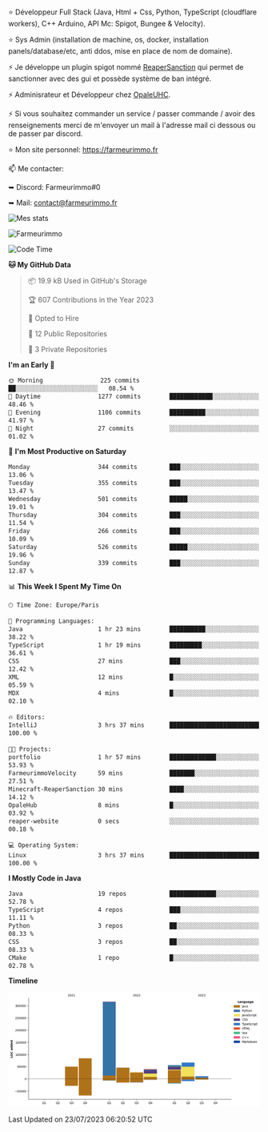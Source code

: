 ⭐ Développeur Full Stack (Java, Html + Css, Python, TypeScript (cloudflare workers), C++ Arduino,  API Mc: Spigot, Bungee & Velocity).

⭐ Sys Admin (installation de machine, os, docker, installation panels/database/etc, anti ddos, mise en place de nom de domaine).

⚡ Je développe un plugin spigot nommé [ReaperSanction](https://www.spigotmc.org/resources/reapersanction.89580/) qui permet de sanctionner avec des gui et possède système de ban intégré.

⚡ Adminisrateur et Développeur chez [OpaleUHC](https://opaleuhc.fr).

⚡ Si vous souhaitez commander un service / passer commande / avoir des renseignements merci de m'envoyer un mail à l'adresse mail ci dessous ou de passer par discord.

⭐ Mon site personnel: https://farmeurimmo.fr

   
📫 Me contacter:
 
   ➥ Discord: Farmeurimmo#0
   
   ➥ Mail: contact@farmeurimmo.fr

![Mes stats](https://github-readme-stats.farmeurimmo.fr/api?username=Farmeurimmo&count_private=true&show_icons=true&theme=radical)

<img src="https://komarev.com/ghpvc/?username=Farmeurimmo" alt="Farmeurimmo" />

<!--START_SECTION:waka-->
![Code Time](http://img.shields.io/badge/Code%20Time-852%20hrs%2016%20mins-blue)

**🐱 My GitHub Data** 

> 📦 19.9 kB Used in GitHub's Storage 
 > 
> 🏆 607 Contributions in the Year 2023
 > 
> 💼 Opted to Hire
 > 
> 📜 12 Public Repositories 
 > 
> 🔑 3 Private Repositories 
 > 
**I'm an Early 🐤** 

```text
🌞 Morning                225 commits         ██░░░░░░░░░░░░░░░░░░░░░░░   08.54 % 
🌆 Daytime                1277 commits        ████████████░░░░░░░░░░░░░   48.46 % 
🌃 Evening                1106 commits        ██████████░░░░░░░░░░░░░░░   41.97 % 
🌙 Night                  27 commits          ░░░░░░░░░░░░░░░░░░░░░░░░░   01.02 % 
```
📅 **I'm Most Productive on Saturday** 

```text
Monday                   344 commits         ███░░░░░░░░░░░░░░░░░░░░░░   13.06 % 
Tuesday                  355 commits         ███░░░░░░░░░░░░░░░░░░░░░░   13.47 % 
Wednesday                501 commits         █████░░░░░░░░░░░░░░░░░░░░   19.01 % 
Thursday                 304 commits         ███░░░░░░░░░░░░░░░░░░░░░░   11.54 % 
Friday                   266 commits         ███░░░░░░░░░░░░░░░░░░░░░░   10.09 % 
Saturday                 526 commits         █████░░░░░░░░░░░░░░░░░░░░   19.96 % 
Sunday                   339 commits         ███░░░░░░░░░░░░░░░░░░░░░░   12.87 % 
```


📊 **This Week I Spent My Time On** 

```text
🕑︎ Time Zone: Europe/Paris

💬 Programming Languages: 
Java                     1 hr 23 mins        ██████████░░░░░░░░░░░░░░░   38.22 % 
TypeScript               1 hr 19 mins        █████████░░░░░░░░░░░░░░░░   36.61 % 
CSS                      27 mins             ███░░░░░░░░░░░░░░░░░░░░░░   12.42 % 
XML                      12 mins             █░░░░░░░░░░░░░░░░░░░░░░░░   05.59 % 
MDX                      4 mins              █░░░░░░░░░░░░░░░░░░░░░░░░   02.10 % 

🔥 Editors: 
IntelliJ                 3 hrs 37 mins       █████████████████████████   100.00 % 

🐱‍💻 Projects: 
portfolio                1 hr 57 mins        █████████████░░░░░░░░░░░░   53.93 % 
FarmeurimmoVelocity      59 mins             ███████░░░░░░░░░░░░░░░░░░   27.51 % 
Minecraft-ReaperSanction 30 mins             ████░░░░░░░░░░░░░░░░░░░░░   14.12 % 
OpaleHub                 8 mins              █░░░░░░░░░░░░░░░░░░░░░░░░   03.92 % 
reaper-website           0 secs              ░░░░░░░░░░░░░░░░░░░░░░░░░   00.18 % 

💻 Operating System: 
Linux                    3 hrs 37 mins       █████████████████████████   100.00 % 
```

**I Mostly Code in Java** 

```text
Java                     19 repos            █████████████░░░░░░░░░░░░   52.78 % 
TypeScript               4 repos             ███░░░░░░░░░░░░░░░░░░░░░░   11.11 % 
Python                   3 repos             ██░░░░░░░░░░░░░░░░░░░░░░░   08.33 % 
CSS                      3 repos             ██░░░░░░░░░░░░░░░░░░░░░░░   08.33 % 
CMake                    1 repo              █░░░░░░░░░░░░░░░░░░░░░░░░   02.78 % 
```



**Timeline**

![Lines of Code chart](https://raw.githubusercontent.com/Farmeurimmo/Farmeurimmo/main/assets/bar_graph.png)


 Last Updated on 23/07/2023 06:20:52 UTC
<!--END_SECTION:waka-->
